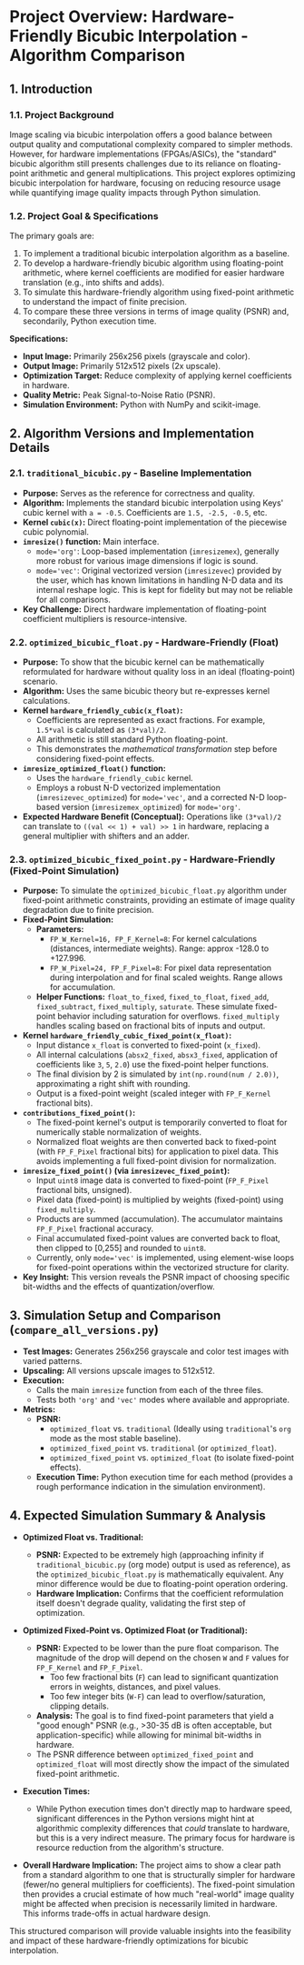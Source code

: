 # Project Overview: Hardware-Friendly Bicubic Interpolation - Algorithm Comparison

## 1. Introduction

### 1.1. Project Background
Image scaling via bicubic interpolation offers a good balance between output quality and computational complexity compared to simpler methods. However, for hardware implementations (FPGAs/ASICs), the "standard" bicubic algorithm still presents challenges due to its reliance on floating-point arithmetic and general multiplications. This project explores optimizing bicubic interpolation for hardware, focusing on reducing resource usage while quantifying image quality impacts through Python simulation.

### 1.2. Project Goal & Specifications
The primary goals are:
1.  To implement a traditional bicubic interpolation algorithm as a baseline.
2.  To develop a hardware-friendly bicubic algorithm using floating-point arithmetic, where kernel coefficients are modified for easier hardware translation (e.g., into shifts and adds).
3.  To simulate this hardware-friendly algorithm using fixed-point arithmetic to understand the impact of finite precision.
4.  To compare these three versions in terms of image quality (PSNR) and, secondarily, Python execution time.

**Specifications:**
*   **Input Image:** Primarily 256x256 pixels (grayscale and color).
*   **Output Image:** Primarily 512x512 pixels (2x upscale).
*   **Optimization Target:** Reduce complexity of applying kernel coefficients in hardware.
*   **Quality Metric:** Peak Signal-to-Noise Ratio (PSNR).
*   **Simulation Environment:** Python with NumPy and scikit-image.

## 2. Algorithm Versions and Implementation Details

### 2.1. `traditional_bicubic.py` - Baseline Implementation
*   **Purpose:** Serves as the reference for correctness and quality.
*   **Algorithm:** Implements the standard bicubic interpolation using Keys' cubic kernel with `a = -0.5`. Coefficients are `1.5, -2.5, -0.5`, etc.
*   **Kernel `cubic(x)`:** Direct floating-point implementation of the piecewise cubic polynomial.
*   **`imresize()` function:** Main interface.
    *   `mode='org'`: Loop-based implementation (`imresizemex`), generally more robust for various image dimensions if logic is sound.
    *   `mode='vec'`: Original vectorized version (`imresizevec`) provided by the user, which has known limitations in handling N-D data and its internal reshape logic. This is kept for fidelity but may not be reliable for all comparisons.
*   **Key Challenge:** Direct hardware implementation of floating-point coefficient multipliers is resource-intensive.

### 2.2. `optimized_bicubic_float.py` - Hardware-Friendly (Float)
*   **Purpose:** To show that the bicubic kernel can be mathematically reformulated for hardware without quality loss in an ideal (floating-point) scenario.
*   **Algorithm:** Uses the same bicubic theory but re-expresses kernel calculations.
*   **Kernel `hardware_friendly_cubic(x_float)`:**
    *   Coefficients are represented as exact fractions. For example, `1.5*val` is calculated as `(3*val)/2`.
    *   All arithmetic is still standard Python floating-point.
    *   This demonstrates the *mathematical transformation* step before considering fixed-point effects.
*   **`imresize_optimized_float()` function:**
    *   Uses the `hardware_friendly_cubic` kernel.
    *   Employs a robust N-D vectorized implementation (`imresizevec_optimized`) for `mode='vec'`, and a corrected N-D loop-based version (`imresizemex_optimized`) for `mode='org'`.
*   **Expected Hardware Benefit (Conceptual):** Operations like `(3*val)/2` can translate to `((val << 1) + val) >> 1` in hardware, replacing a general multiplier with shifters and an adder.

### 2.3. `optimized_bicubic_fixed_point.py` - Hardware-Friendly (Fixed-Point Simulation)
*   **Purpose:** To simulate the `optimized_bicubic_float.py` algorithm under fixed-point arithmetic constraints, providing an estimate of image quality degradation due to finite precision.
*   **Fixed-Point Simulation:**
    *   **Parameters:**
        *   `FP_W_Kernel=16, FP_F_Kernel=8`: For kernel calculations (distances, intermediate weights). Range: approx -128.0 to +127.996.
        *   `FP_W_Pixel=24, FP_F_Pixel=8`: For pixel data representation during interpolation and for final scaled weights. Range allows for accumulation.
    *   **Helper Functions:** `float_to_fixed`, `fixed_to_float`, `fixed_add`, `fixed_subtract`, `fixed_multiply`, `saturate`. These simulate fixed-point behavior including saturation for overflows. `fixed_multiply` handles scaling based on fractional bits of inputs and output.
*   **Kernel `hardware_friendly_cubic_fixed_point(x_float)`:**
    *   Input distance `x_float` is converted to fixed-point (`x_fixed`).
    *   All internal calculations (`absx2_fixed`, `absx3_fixed`, application of coefficients like `3`, `5`, `2.0`) use the fixed-point helper functions.
    *   The final division by 2 is simulated by `int(np.round(num / 2.0))`, approximating a right shift with rounding.
    *   Output is a fixed-point weight (scaled integer with `FP_F_Kernel` fractional bits).
*   **`contributions_fixed_point()`:**
    *   The fixed-point kernel's output is temporarily converted to float for numerically stable normalization of weights.
    *   Normalized float weights are then converted back to fixed-point (with `FP_F_Pixel` fractional bits) for application to pixel data. This avoids implementing a full fixed-point division for normalization.
*   **`imresize_fixed_point()` (via `imresizevec_fixed_point`):**
    *   Input `uint8` image data is converted to fixed-point (`FP_F_Pixel` fractional bits, unsigned).
    *   Pixel data (fixed-point) is multiplied by weights (fixed-point) using `fixed_multiply`.
    *   Products are summed (accumulation). The accumulator maintains `FP_F_Pixel` fractional accuracy.
    *   Final accumulated fixed-point values are converted back to float, then clipped to [0,255] and rounded to `uint8`.
    *   Currently, only `mode='vec'` is implemented, using element-wise loops for fixed-point operations within the vectorized structure for clarity.
*   **Key Insight:** This version reveals the PSNR impact of choosing specific bit-widths and the effects of quantization/overflow.

## 3. Simulation Setup and Comparison (`compare_all_versions.py`)

*   **Test Images:** Generates 256x256 grayscale and color test images with varied patterns.
*   **Upscaling:** All versions upscale images to 512x512.
*   **Execution:**
    *   Calls the main `imresize` function from each of the three files.
    *   Tests both `'org'` and `'vec'` modes where available and appropriate.
*   **Metrics:**
    *   **PSNR:**
        *   `optimized_float` vs. `traditional` (Ideally using `traditional`'s `org` mode as the most stable baseline).
        *   `optimized_fixed_point` vs. `traditional` (or `optimized_float`).
        *   `optimized_fixed_point` vs. `optimized_float` (to isolate fixed-point effects).
    *   **Execution Time:** Python execution time for each method (provides a rough performance indication in the simulation environment).

## 4. Expected Simulation Summary & Analysis

*   **Optimized Float vs. Traditional:**
    *   **PSNR:** Expected to be extremely high (approaching infinity if `traditional_bicubic.py` (org mode) output is used as reference), as the `optimized_bicubic_float.py` is mathematically equivalent. Any minor difference would be due to floating-point operation ordering.
    *   **Hardware Implication:** Confirms that the coefficient reformulation itself doesn't degrade quality, validating the first step of optimization.

*   **Optimized Fixed-Point vs. Optimized Float (or Traditional):**
    *   **PSNR:** Expected to be lower than the pure float comparison. The magnitude of the drop will depend on the chosen `W` and `F` values for `FP_F_Kernel` and `FP_F_Pixel`.
        *   Too few fractional bits (`F`) can lead to significant quantization errors in weights, distances, and pixel values.
        *   Too few integer bits (`W-F`) can lead to overflow/saturation, clipping details.
    *   **Analysis:** The goal is to find fixed-point parameters that yield a "good enough" PSNR (e.g., >30-35 dB is often acceptable, but application-specific) while allowing for minimal bit-widths in hardware.
    *   The PSNR difference between `optimized_fixed_point` and `optimized_float` will most directly show the impact of the simulated fixed-point arithmetic.

*   **Execution Times:**
    *   While Python execution times don't directly map to hardware speed, significant differences in the Python versions might hint at algorithmic complexity differences that *could* translate to hardware, but this is a very indirect measure. The primary focus for hardware is resource reduction from the algorithm's structure.

*   **Overall Hardware Implication:** The project aims to show a clear path from a standard algorithm to one that is structurally simpler for hardware (fewer/no general multipliers for coefficients). The fixed-point simulation then provides a crucial estimate of how much "real-world" image quality might be affected when precision is necessarily limited in hardware. This informs trade-offs in actual hardware design.

This structured comparison will provide valuable insights into the feasibility and impact of these hardware-friendly optimizations for bicubic interpolation.

